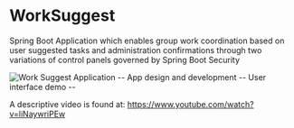 # WorkSuggest
Spring Boot Application which enables group work coordination based on user suggested tasks
and administration confirmations through two variations of control panels governed by Spring Boot Security

![Work Suggest Application -- App design and development -- User interface demo --](https://user-images.githubusercontent.com/42844572/218413146-fcbfd312-09dc-4397-badd-82df0e8a1e34.png)

A descriptive video is found at: https://www.youtube.com/watch?v=liNaywriPEw
